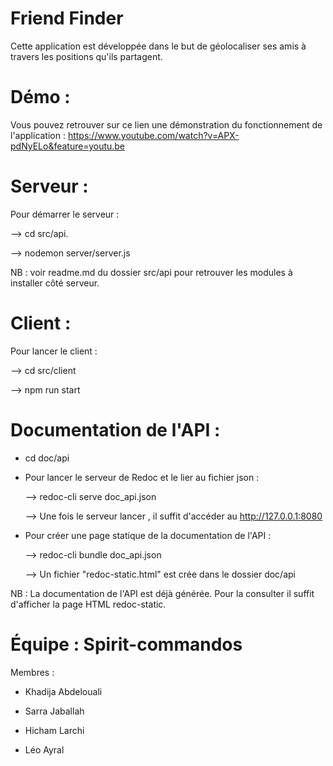 # Friend Finder 

Cette application est développée dans le but de géolocaliser ses amis à travers les positions qu'ils partagent. 

# Démo : 

Vous pouvez retrouver sur ce lien une démonstration du fonctionnement de l'application : https://www.youtube.com/watch?v=APX-pdNyELo&feature=youtu.be

# Serveur : 

Pour démarrer le serveur : 

--> cd src/api.

--> nodemon server/server.js

NB : voir readme.md du dossier src/api pour retrouver les modules à installer côté serveur.

# Client :

Pour lancer le client : 

--> cd src/client

--> npm run start


 # Documentation de l'API : 
 
  - cd doc/api 
  - Pour lancer le serveur de Redoc et le lier au fichier json : 
  
  
      --> redoc-cli serve doc_api.json 
      
      
      --> Une fois le serveur lancer , il suffit d'accéder au http://127.0.0.1:8080
 
 - Pour créer une page statique de la documentation de l'API : 
 
 
      --> redoc-cli bundle doc_api.json
      
      
      --> Un fichier "redoc-static.html" est crée dans le dossier doc/api
      
  NB : La documentation de l'API est déjà générée. Pour la consulter il suffit d'afficher la page HTML redoc-static.

# Équipe : Spirit-commandos

Membres : 

- Khadija Abdelouali

- Sarra Jaballah

- Hicham Larchi 

- Léo Ayral
